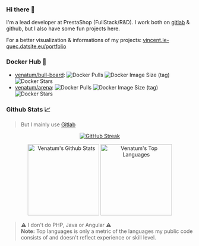 <!--
**Venatum/Venatum** is a ✨ _special_ ✨ repository because its `README.md` (this file) appears on your GitHub profile.

Here are some ideas to get you started:

- 🔭 I’m currently working on ...
- 🌱 I’m currently learning ...
- 👯 I’m looking to collaborate on ...
- 🤔 I’m looking for help with ...
- 💬 Ask me about ...
- 📫 How to reach me: ...
- 😄 Pronouns: ...
- ⚡ Fun fact: ...

TODO:
<code><img height="20" alt="javascript" src="https://raw.githubusercontent.com/github/explore/80688e429a7d4ef2fca1e82350fe8e3517d3494d/topics/javascript/javascript.png"></code>
-->

### Hi there 👋

I'm a lead developer at PrestaShop (FullStack/R&D). I work both on [gitlab](https://gitlab.com/vincent.le-quec) & github, but I also have some fun projects here.

For a better visualization & informations of my projects: [vincent.le-quec.datsite.eu/portfolio](https://vincent.le-quec.datsite.eu/portfolio)

### Docker Hub 🐳

- [venatum/bull-board](https://hub.docker.com/r/venatum/bull-board): 
![Docker Pulls](https://img.shields.io/docker/pulls/venatum/bull-board?color=0FAABD&logo=venatum%2Fbull-board%20pulls)
![Docker Image Size (tag)](https://img.shields.io/docker/image-size/venatum/bull-board/latest?color=0FAABD)
![Docker Stars](https://img.shields.io/docker/stars/venatum/bull-board?color=0FAABD)
- [venatum/arena](https://hub.docker.com/r/venatum/arena): 
![Docker Pulls](https://img.shields.io/docker/pulls/venatum/arena?color=0FAABD&logo=venatum%2Farena%20pulls)
![Docker Image Size (tag)](https://img.shields.io/docker/image-size/venatum/arena/latest?color=0FAABD)
![Docker Stars](https://img.shields.io/docker/stars/venatum/arena?color=0FAABD)

### Github Stats 📈

> But I mainly use [Gitlab](https://gitlab.com/vincent.le-quec)

<div align="center">

  [![GitHub Streak](https://streak-stats.demolab.com?user=Venatum&theme=dark)](https://git.io/streak-stats)
 
  <a href="https://github.com/anuraghazra/github-readme-stats"><img alt="Venatum's Github Stats" src="https://denvercoder1-github-readme-stats.vercel.app/api/?username=Venatum&show_icons=true&include_all_commits=true&count_private=true&theme=react&hide_border=true&bg_color=1F222E&title_color=0FAABD&icon_color=0FAABD" height="192px"/></a>
  <a href="https://github.com/anuraghazra/github-readme-stats"><img alt="Venatum's Top Languages" src="https://denvercoder1-github-readme-stats.vercel.app/api/top-langs/?username=Venatum&langs_count=8&layout=compact&theme=react&hide_border=true&bg_color=1F222E&title_color=0FAABD&icon_color=0FAABD&hide=Jupyter%20Notebook,Roff" height="192px"/></a>
  <br/>
</div>

> ⚠️ I don't do PHP, Java or Angular ⚠️<br>
> **Note:** Top languages is only a metric of the languages my public code consists of and doesn't reflect experience or skill level.

